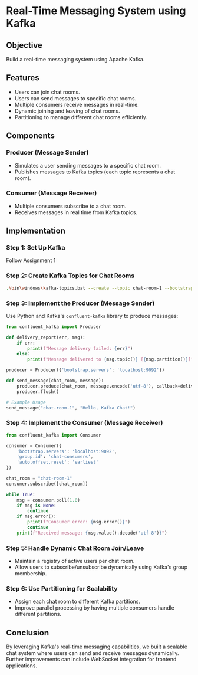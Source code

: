 # Real-Time Messaging System using Kafka

## Objective
Build a real-time messaging system using Apache Kafka.

## Features
- Users can join chat rooms.
- Users can send messages to specific chat rooms.
- Multiple consumers receive messages in real-time.
- Dynamic joining and leaving of chat rooms.
- Partitioning to manage different chat rooms efficiently.

## Components
### Producer (Message Sender)
- Simulates a user sending messages to a specific chat room.
- Publishes messages to Kafka topics (each topic represents a chat room).

### Consumer (Message Receiver)
- Multiple consumers subscribe to a chat room.
- Receives messages in real time from Kafka topics.

## Implementation

### Step 1: Set Up Kafka
Follow Assignment 1

### Step 2: Create Kafka Topics for Chat Rooms
```bash
.\bin\windows\kafka-topics.bat --create --topic chat-room-1 --bootstrap-server localhost:9092 --partitions 3 --replication-factor 1
```

### Step 3: Implement the Producer (Message Sender)
Use Python and Kafka's `confluent-kafka` library to produce messages:
```python
from confluent_kafka import Producer

def delivery_report(err, msg):
    if err:
        print(f"Message delivery failed: {err}")
    else:
        print(f"Message delivered to {msg.topic()} [{msg.partition()}]")

producer = Producer({'bootstrap.servers': 'localhost:9092'})

def send_message(chat_room, message):
    producer.produce(chat_room, message.encode('utf-8'), callback=delivery_report)
    producer.flush()

# Example Usage
send_message("chat-room-1", "Hello, Kafka Chat!")
```

### Step 4: Implement the Consumer (Message Receiver)
```python
from confluent_kafka import Consumer

consumer = Consumer({
    'bootstrap.servers': 'localhost:9092',
    'group.id': 'chat-consumers',
    'auto.offset.reset': 'earliest'
})

chat_room = "chat-room-1"
consumer.subscribe([chat_room])

while True:
    msg = consumer.poll(1.0)
    if msg is None:
        continue
    if msg.error():
        print(f"Consumer error: {msg.error()}")
        continue
    print(f"Received message: {msg.value().decode('utf-8')}")
```

### Step 5: Handle Dynamic Chat Room Join/Leave
- Maintain a registry of active users per chat room.
- Allow users to subscribe/unsubscribe dynamically using Kafka's group membership.

### Step 6: Use Partitioning for Scalability
- Assign each chat room to different Kafka partitions.
- Improve parallel processing by having multiple consumers handle different partitions.

## Conclusion
By leveraging Kafka's real-time messaging capabilities, we built a scalable chat system where users can send and receive messages dynamically. Further improvements can include WebSocket integration for frontend applications.